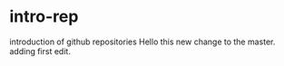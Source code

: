 # intro-rep
introduction of github repositories
Hello
this new change to the master. 
adding first edit.
